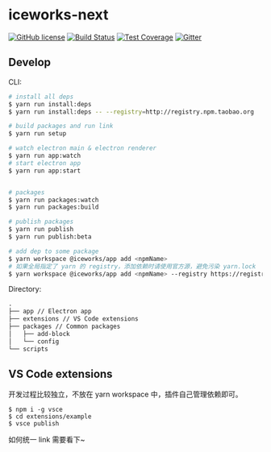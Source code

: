 # iceworks-next

<a href="/LICENSE"><img src="https://img.shields.io/badge/license-MIT-blue.svg" alt="GitHub license" /></a>
<a href="https://travis-ci.com/imsobear/iceworks-next"><img src="https://travis-ci.com/imsobear/iceworks-next.svg?branch=master" alt="Build Status" /></a>
<a href="https://codecov.io/gh/imsobear/iceworks-next"><img src="https://img.shields.io/codecov/c/github/imsobear/iceworks-next/master.svg" alt="Test Coverage" /></a>
<a href="https://gitter.im/imsobear/iceworks-next"><img src="https://badges.gitter.im/imsobear/iceworks-next.svg" alt="Gitter" /></a>

## Develop

CLI:

```bash
# install all deps
$ yarn run install:deps
$ yarn run install:deps -- --registry=http://registry.npm.taobao.org

# build packages and run link
$ yarn run setup

# watch electron main & electron renderer
$ yarn run app:watch
# start electron app
$ yarn run app:start


# packages
$ yarn run packages:watch
$ yarn run packages:build

# publish packages
$ yarn run publish
$ yarn run publish:beta

# add dep to some package
$ yarn workspace @iceworks/app add <npmName>
# 如果全局指定了 yarn 的 registry，添加依赖时请使用官方源，避免污染 yarn.lock
$ yarn workspace @iceworks/app add <npmName> --registry https://registry.yarnpkg.com
```

Directory:

```md
.
├── app // Electron app
├── extensions // VS Code extensions
├── packages // Common packages
│   ├── add-block
│   └── config
└── scripts
```

## VS Code extensions

开发过程比较独立，不放在 yarn workspace 中，插件自己管理依赖即可。

```
$ npm i -g vsce
$ cd extensions/example
$ vsce publish
```

如何统一 link 需要看下~